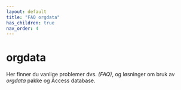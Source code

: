 ```yaml
---
layout: default
title: "FAQ orgdata"
has_children: true
nav_order: 4
---
```


# orgdata

Her finner du vanlige problemer dvs. *(FAQ)*, og løsninger om bruk av *orgdata* pakke og Access database.

